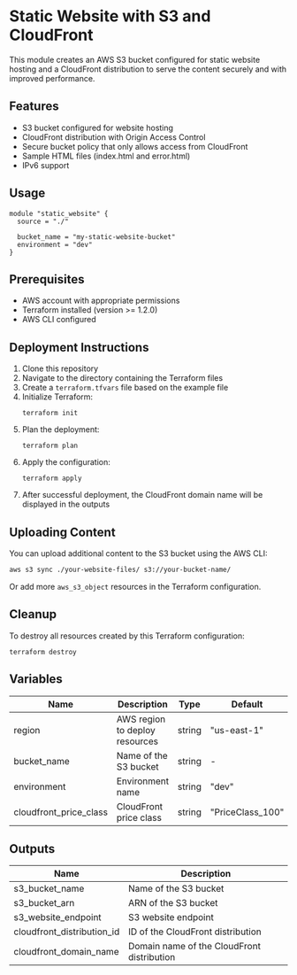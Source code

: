 # Static Website with S3 and CloudFront

This module creates an AWS S3 bucket configured for static website hosting and a CloudFront distribution to serve the content securely and with improved performance.

## Features

- S3 bucket configured for website hosting
- CloudFront distribution with Origin Access Control
- Secure bucket policy that only allows access from CloudFront
- Sample HTML files (index.html and error.html)
- IPv6 support

## Usage

```hcl
module "static_website" {
  source = "./"
  
  bucket_name = "my-static-website-bucket"
  environment = "dev"
}
```

## Prerequisites

- AWS account with appropriate permissions
- Terraform installed (version >= 1.2.0)
- AWS CLI configured

## Deployment Instructions

1. Clone this repository
2. Navigate to the directory containing the Terraform files
3. Create a `terraform.tfvars` file based on the example file
4. Initialize Terraform:
   ```
   terraform init
   ```
5. Plan the deployment:
   ```
   terraform plan
   ```
6. Apply the configuration:
   ```
   terraform apply
   ```
7. After successful deployment, the CloudFront domain name will be displayed in the outputs

## Uploading Content

You can upload additional content to the S3 bucket using the AWS CLI:

```bash
aws s3 sync ./your-website-files/ s3://your-bucket-name/
```

Or add more `aws_s3_object` resources in the Terraform configuration.

## Cleanup

To destroy all resources created by this Terraform configuration:

```
terraform destroy
```

## Variables

| Name | Description | Type | Default |
|------|-------------|------|--------|
| region | AWS region to deploy resources | string | "us-east-1" |
| bucket_name | Name of the S3 bucket | string | - |
| environment | Environment name | string | "dev" |
| cloudfront_price_class | CloudFront price class | string | "PriceClass_100" |

## Outputs

| Name | Description |
|------|-------------|
| s3_bucket_name | Name of the S3 bucket |
| s3_bucket_arn | ARN of the S3 bucket |
| s3_website_endpoint | S3 website endpoint |
| cloudfront_distribution_id | ID of the CloudFront distribution |
| cloudfront_domain_name | Domain name of the CloudFront distribution |
